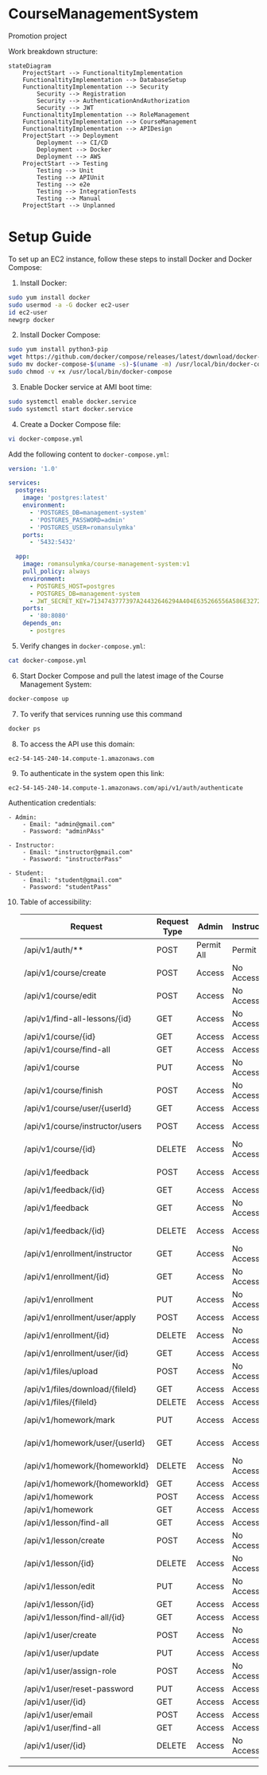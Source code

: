 # CourseManagementSystem
Promotion project

Work breakdown structure:

```mermaid
stateDiagram
    ProjectStart --> FunctionaltityImplementation
    FunctionaltityImplementation --> DatabaseSetup
    FunctionaltityImplementation --> Security
        Security --> Registration
        Security --> AuthenticationAndAuthorization
        Security --> JWT
    FunctionaltityImplementation --> RoleManagement
    FunctionaltityImplementation --> CourseManagement
    FunctionaltityImplementation --> APIDesign
    ProjectStart --> Deployment
        Deployment --> CI/CD
        Deployment --> Docker
        Deployment --> AWS
    ProjectStart --> Testing
        Testing --> Unit
        Testing --> APIUnit
        Testing --> e2e
        Testing --> IntegrationTests
        Testing --> Manual
    ProjectStart --> Unplanned

```
# Setup Guide

To set up an EC2 instance, follow these steps to install Docker and Docker Compose:

1. Install Docker:

```bash
sudo yum install docker
sudo usermod -a -G docker ec2-user
id ec2-user
newgrp docker
```

2. Install Docker Compose:

```bash
sudo yum install python3-pip
wget https://github.com/docker/compose/releases/latest/download/docker-compose-$(uname -s)-$(uname -m)
sudo mv docker-compose-$(uname -s)-$(uname -m) /usr/local/bin/docker-compose
sudo chmod -v +x /usr/local/bin/docker-compose
```

3. Enable Docker service at AMI boot time:

```bash
sudo systemctl enable docker.service
sudo systemctl start docker.service
```

4. Create a Docker Compose file:

```bash
vi docker-compose.yml
```

Add the following content to `docker-compose.yml`:

```yaml
version: '1.0'

services:
  postgres:
    image: 'postgres:latest'
    environment:
      - 'POSTGRES_DB=management-system'
      - 'POSTGRES_PASSWORD=admin'
      - 'POSTGRES_USER=romansulymka'
    ports:
      - '5432:5432'

  app:
    image: romansulymka/course-management-system:v1
    pull_policy: always
    environment:
      - POSTGRES_HOST=postgres
      - POSTGRES_DB=management-system
      - JWT_SECRET_KEY=7134743777397A24432646294A404E635266556A586E3272357538782F412544
    ports:
      - '80:8080'
    depends_on:
      - postgres
```

5. Verify changes in `docker-compose.yml`:

```bash
cat docker-compose.yml
```

6. Start Docker Compose and pull the latest image of the Course Management System:

```bash
docker-compose up
```

7. To verify that services running use this command

```bash
docker ps
```

8. To access the API use this domain: 
```
ec2-54-145-240-14.compute-1.amazonaws.com
```

9. To authenticate in the system open this link:
```
ec2-54-145-240-14.compute-1.amazonaws.com/api/v1/auth/authenticate
```
Authentication credentials:

    - Admin:
        - Email: "admin@gmail.com"
        - Password: "adminPAss"

    - Instructor:
        - Email: "instructor@gmail.com"
        - Password: "instructorPass"

    - Student:
        - Email: "student@gmail.com"
        - Password: "studentPass"

10. Table of accessibility:

    | Request                                  | Request Type | Admin      | Instructor     | Student       |
    | ---------------------------------------- |--------------| ---------- | --------------- | ------------- |
    | /api/v1/auth/**                         | POST         | Permit All | Permit All      | Permit All    |
    | /api/v1/course/create                    | POST         | Access     | No Access       | No Access     |
    | /api/v1/course/edit                      | POST         | Access     | No Access       | No Access     |
    | /api/v1/find-all-lessons/{id}            | GET          | Access     | No Access       | No Access     |
    | /api/v1/course/{id}                      | GET          | Access     | Access          | Access        |
    | /api/v1/course/find-all                  | GET          | Access     | Access          | Access        |
    | /api/v1/course                           | PUT          | Access     | No Access       | No Access     |
    | /api/v1/course/finish                    | POST         | Access     | No Access       | No Access     |
    | /api/v1/course/user/{userId}             | GET          | Access     | Access          | Access        |
    | /api/v1/course/instructor/users          | POST         | Access     | Access          | No Access     |
    | /api/v1/course/{id}                      | DELETE       | Access     | No Access       | No Access     |
    | /api/v1/feedback                         | POST         | Access     | Access          | No Access     |
    | /api/v1/feedback/{id}                    | GET          | Access     | Access          | Access        |
    | /api/v1/feedback                         | GET          | Access     | No Access       | No Access     |
    | /api/v1/feedback/{id}                    | DELETE       | Access     | Access          | No Access     |
    | /api/v1/enrollment/instructor            | GET          | Access     | No Access       | No Access     |
    | /api/v1/enrollment/{id}                  | GET          | Access     | No Access       | No Access     |
    | /api/v1/enrollment                       | PUT          | Access     | No Access       | No Access     |
    | /api/v1/enrollment/user/apply            | POST         | Access     | Access          | Access        |
    | /api/v1/enrollment/{id}                  | DELETE       | Access     | No Access       | No Access     |
    | /api/v1/enrollment/user/{id}             | GET          | Access     | Access          | Access        |
    | /api/v1/files/upload                     | POST         | Access     | No Access       | Access        |
    | /api/v1/files/download/{fileId}          | GET          | Access     | Access          | Access        |
    | /api/v1/files/{fileId}                   | DELETE       | Access     | Access          | Access        |
    | /api/v1/homework/mark                    | PUT          | Access     | Access          | No Access     |
    | /api/v1/homework/user/{userId}           | GET          | Access     | Access          | No Access     |
    | /api/v1/homework/{homeworkId}           | DELETE       | Access     | No Access       | No Access     |
    | /api/v1/homework/{homeworkId}           | GET          | Access     | Access          | Access        |
    | /api/v1/homework                         | POST         | Access     | Access          | Access        |
    | /api/v1/homework                         | GET          | Access     | Access          | Access        |
    | /api/v1/lesson/find-all                  | GET          | Access     | Access          | Access        |
    | /api/v1/lesson/create                    | POST         | Access     | No Access       | No Access     |
    | /api/v1/lesson/{id}                      | DELETE       | Access     | No Access       | No Access     |
    | /api/v1/lesson/edit                      | PUT          | Access     | No Access       | No Access     |
    | /api/v1/lesson/{id}                      | GET          | Access     | Access          | Access        |
    | /api/v1/lesson/find-all/{id}             | GET          | Access     | Access          | Access        |
    | /api/v1/user/create                      | POST         | Access     | No Access       | No Access     |
    | /api/v1/user/update                      | PUT          | Access     | Access          | Access        |
    | /api/v1/user/assign-role                 | POST         | Access     | No Access       | No Access     |
    | /api/v1/user/reset-password              | PUT          | Access     | Access          | Access        |
    | /api/v1/user/{id}                        | GET          | Access     | Access          | Access        |
    | /api/v1/user/email                       | POST         | Access     | Access          | Access        |
    | /api/v1/user/find-all                    | GET          | Access     | Access          | Access        |
    | /api/v1/user/{id}                        | DELETE       | Access     | No Access       | No Access     |

-----------

